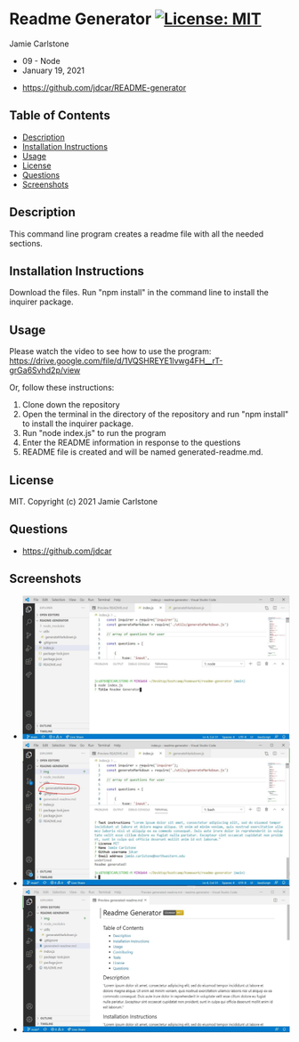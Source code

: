 # Readme Generator [![License: MIT](https://img.shields.io/badge/License-MIT-yellow.svg)](https://opensource.org/licenses/MIT)

Jamie Carlstone
- 09 - Node
- January 19, 2021

* https://github.com/jdcar/README-generator



## Table of Contents
* [Description](#description)
* [Installation Instructions](#installation-instructions)
* [Usage](#usage)
* [License](#license)
* [Questions](#questions)
* [Screenshots](#screenshots)

## Description
This command line program creates a readme file with all the needed sections.
## Installation Instructions
Download the files. Run "npm install" in the command line to install the inquirer package.
## Usage
Please watch the video to see how to use the program: https://drive.google.com/file/d/1VQSHREYE1lvwg4FH__rT-grGa6Svhd2p/view 

Or, follow these instructions:
<ol>
<li>Clone down the repository</li>
<li>Open the terminal in the directory of the repository and run "npm install" to install the inquirer package.</li>
<li>Run "node index.js" to run the program</li>
<li>Enter the README information in response to the questions</li>
<li>README file is created and will be named generated-readme.md.</li>
</ol>

## License
MIT. Copyright (c) 2021 Jamie Carlstone
## Questions
* https://github.com/jdcar

## Screenshots
* ![Run program](.\img\run-program.JPG "Run program")
* ![After program created](.\img\readme-created.JPG "After program created")
* ![README file](.\img\readme-file.JPG "README file")

